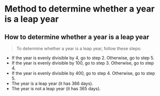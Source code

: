 # Method to determine whether a year is a leap year

## How to determine whether a year is a leap year

> To determine whether a year is a leap year, follow these steps:

* If the year is evenly divisible by 4, go to step 2. Otherwise, go to step 5.
* If the year is evenly divisible by 100, go to step 3. Otherwise, go to step 4.
* If the year is evenly divisible by 400, go to step 4. Otherwise, go to step 5.
* The year is a leap year (it has 366 days).
* The year is not a leap year (it has 365 days).
